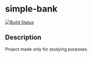# simple-bank
[![Build Status](https://travis-ci.org/hugoandregg/simple-bank.svg?branch=master)](https://travis-ci.org/hugoandregg/simple-bank)

## Description
Project made only for studying purposes.
